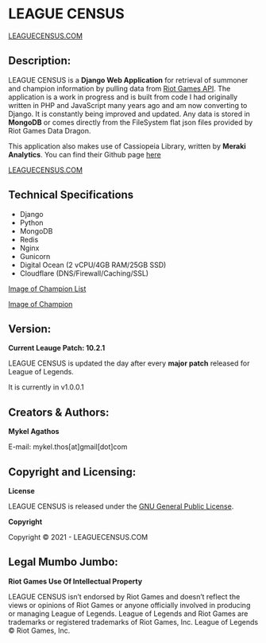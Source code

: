 # LEAGUE CENSUS 

[LEAGUECENSUS.COM](http://www.leaguecensus.com) 

## Description:

LEAGUE CENSUS is a **Django Web Application** for retrieval of summoner and champion information by pulling data from [Riot Games API](https://developer.riotgames.com/api/methods). The application is a work in progress and is built from code I had originally written in PHP and JavaScript many years ago and am now converting to Django. It is constantly being improved and updated. Any data is stored in **MongoDB** or comes directly from the FileSystem flat json files provided by Riot Games Data Dragon.

This application also makes use of Cassiopeia Library, written by **Meraki Analytics**. You can find their Github page [here](https://github.com/meraki-analytics/cassiopeia)


[LEAGUECENSUS.COM](https://leaguecensus.com)


## Technical Specifications
* Django
* Python
* MongoDB
* Redis
* Nginx
* Gunicorn
* Digital Ocean (2 vCPU/4GB RAM/25GB SSD)
* Cloudflare (DNS/Firewall/Caching/SSL)


[Image of Champion List](https://imgur.com/a/fosMyqa)

[Image of Champion](https://imgur.com/a/GSiPPEq)


## Version:
**Current Leauge Patch: 10.2.1** 

LEAGUE CENSUS is updated the day after every **major patch** released for League of Legends.

It is currently in v1.0.0.1


## Creators & Authors:
**Mykel Agathos**

E-mail: mykel.thos[at]gmail[dot]com


## Copyright and Licensing:
**License**

LEAGUE CENSUS is released under the [GNU General Public License](https://github.com/MThos/lolcensus/blob/master/LICENSE.md).

**Copyright**

Copyright © 2021 - LEAGUECENSUS.COM


## Legal Mumbo Jumbo:
**Riot Games Use Of Intellectual Property**

LEAGUE CENSUS isn’t endorsed by Riot Games and doesn’t reflect the views or opinions of Riot Games or anyone officially involved in producing or managing League of Legends. League of Legends and Riot Games are trademarks or registered trademarks of Riot Games, Inc. League of Legends © Riot Games, Inc.
